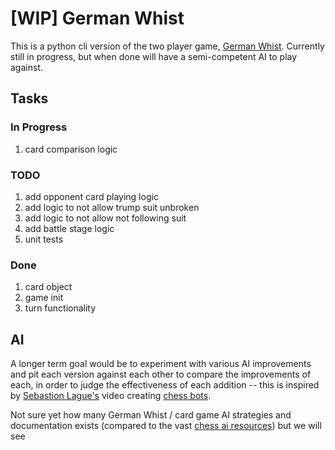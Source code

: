 # [WIP] German Whist
This is a python cli version of the two player game, [German Whist](https://en.wikipedia.org/wiki/German_whist). Currently still in progress, but when done will have a semi-competent AI to play against.

## Tasks
### In Progress
1. card comparison logic

### TODO
1. add opponent card playing logic
3. add logic to not allow trump suit unbroken
4. add logic to not allow not following suit
5. add battle stage logic
1. unit tests

### Done
1. card object
1. game init
1. turn functionality

## AI
A longer term goal would be to experiment with various AI improvements and pit each version against each other to compare the improvements of each, in order to judge the effectiveness of each addition -- this is inspired by [Sebastion Lague's](https://github.com/seblague) video creating [chess bots](https://youtu.be/_vqlIPDR2TU?t=2743). 

Not sure yet how many German Whist / card game AI strategies and documentation exists (compared to the vast [chess ai resources](https://www.chessprogramming.org/Main_Page)) but we will see
